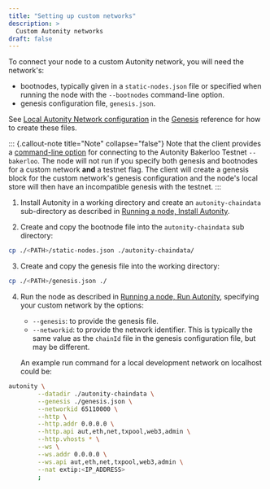 ```yaml
---
title: "Setting up custom networks"
description: >
  Custom Autonity networks
draft: false
---
```


To connect your node to a custom Autonity network, you will need the network's:
  - bootnodes, typically given in a  `static-nodes.json` file or specified when running the node with the `--bootnodes` command-line option.
  - genesis configuration file,  `genesis.json`.

  See [Local Autonity Network configuration](/reference/genesis/#local-autonity-network-configuration) in the [Genesis](/reference/genesis/) reference for how to create these files.

::: {.callout-note title="Note" collapse="false"}
Note that the client provides a [command-line option](/reference/cli/agc/#command-line-options) for connecting to the Autonity Bakerloo Testnet `--bakerloo`. The node will not run if you specify both genesis and bootnodes for a custom network **and** a testnet flag. The client will create a genesis block for the custom network's genesis configuration and the node's local store will then have an incompatible genesis with the testnet.
:::

1. Install Autonity in a working directory and create an `autonity-chaindata` sub-directory as described in [Running a node, Install Autonity](/node-operators/install-aut/).

2. Create and copy the bootnode file into the `autonity-chaindata` sub directory:

```bash
cp ./<PATH>/static-nodes.json ./autonity-chaindata/
```

3. Create and copy the genesis file into the working directory:

```bash
cp ./<PATH>/genesis.json ./
```

4. Run the node as described in [Running a node, Run Autonity](/node-operators/run-aut/), specifying your custom network by the options:
	- `--genesis`: to provide the genesis file.
	- `--networkid`: to provide the network identifier. This is typically the same value as the `chainId` file in the genesis configuration file, but may be different.

	An example run command for a local development network on localhost could be:

```bash
autonity \
		--datadir ./autonity-chaindata \
		--genesis ./genesis.json \
		--networkid 65110000 \
		--http \
		--http.addr 0.0.0.0 \
		--http.api aut,eth,net,txpool,web3,admin \
		--http.vhosts * \
		--ws \
		--ws.addr 0.0.0.0 \
		--ws.api aut,eth,net,txpool,web3,admin \
		--nat extip:<IP_ADDRESS>
		;
```


